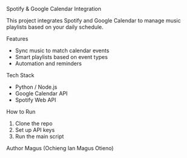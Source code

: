 Spotify & Google Calendar Integration

This project integrates Spotify and Google Calendar to manage music playlists based on your daily schedule.

Features
- Sync music to match calendar events
- Smart playlists based on event types
- Automation and reminders

Tech Stack
- Python / Node.js
- Google Calendar API
- Spotify Web API

How to Run
1. Clone the repo
2. Set up API keys
3. Run the main script

 Author
Magus (Ochieng Ian Magus Otieno)
